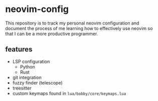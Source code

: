 # neovim-config
This repository is to track my personal neovim configuration and   
document the process of me learning how to effectively use neovim so  
that I can be a more productive programmer.  
## features
- LSP configuration
  - Python
  - Rust
-  git integration
-  fuzzy finder (telescope)
-  treesitter
-  custom keymaps found in `lua/bobby/core/keymaps.lua`

